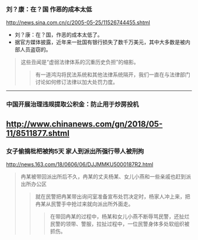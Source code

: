 ### 刘？康：在？国 作恶的成本太低
http://news.sina.com.cn/c/2005-05-25/11526744455.shtml
- 刘？康：在？国，作恶的成本太低了。
- 据官方媒体披露，近年来一批国有银行损失了数千万美元，其中大多数是被内部人员盗窃的。
>这些丑闻是“虚弱法律体系的沉重历史负担”的缩影。
>>有一道鸿沟将民法系统和其他法律系统隔开，我们一直在与法律部门讨论如何修订法律以加大处罚力度。
---
### 中国开展治理违规提取公积金：防止用于炒房投机
http://www.chinanews.com/gn/2018/05-11/8511877.shtml
---
### 女子偷摘枇杷被拘5天 家人到派出所强行带人被刑拘
http://news.163.com/18/0606/06/DJJMMKU5000187R2.html
>冉某被带回派出所后不久，冉某的丈夫杨某、女儿小燕和一些亲戚也赶到派出所办公区
>>就在民警把冉某带出询问室准备宣布处罚决定时，杨家人冲上来，把冉某从民警手中抢过来就向派出所外面走。
>>>在带回冉某的过程中，杨某和女儿小燕不断辱骂民警，还扯烂民警的领带、警服，拉扯过程中，一位民警身体多处软组织被抓伤。